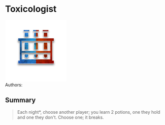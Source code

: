 # Toxicologist
<img src="https://raw.githubusercontent.com/yoyosource/BOTC-HomeBrew/master/Traveller/Toxicologist/image.png" alt="drawing" width="200"/>\
Authors: 

## Summary
> Each night*, choose another player; you learn 2 potions, one they hold and one they don't. Choose one; it breaks.

